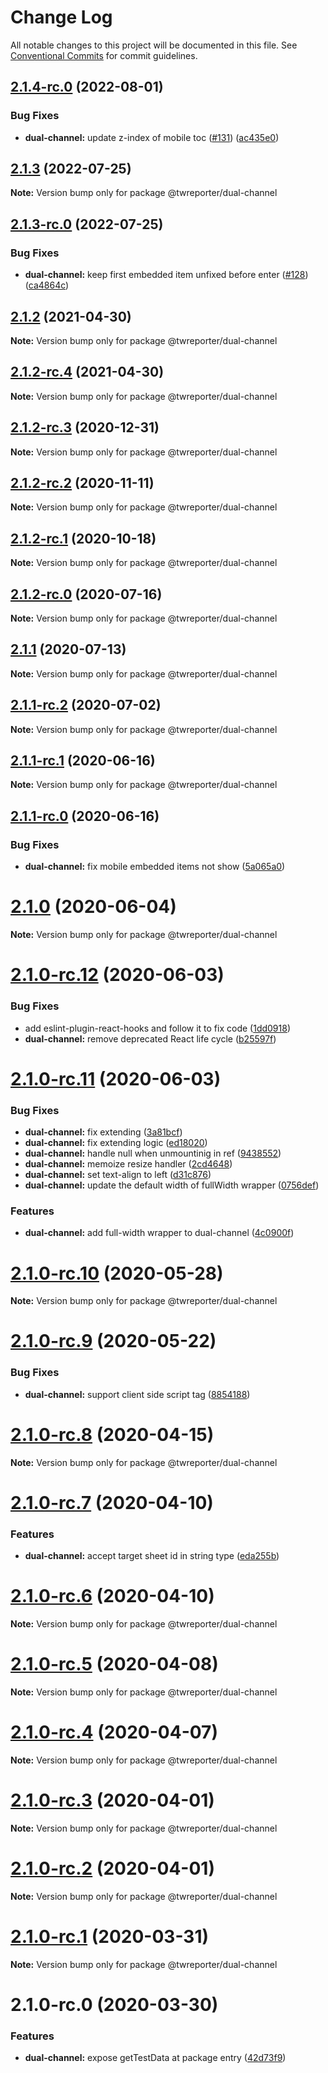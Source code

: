 # Change Log

All notable changes to this project will be documented in this file.
See [Conventional Commits](https://conventionalcommits.org) for commit guidelines.

## [2.1.4-rc.0](https://github.com/twreporter/orangutan-monorepo/compare/@twreporter/dual-channel@2.1.3...@twreporter/dual-channel@2.1.4-rc.0) (2022-08-01)


### Bug Fixes

* **dual-channel:** update z-index of mobile toc ([#131](https://github.com/twreporter/orangutan-monorepo/issues/131)) ([ac435e0](https://github.com/twreporter/orangutan-monorepo/commit/ac435e025630b386fa8578799ea5255169bfb749))





## [2.1.3](https://github.com/twreporter/orangutan-monorepo/compare/@twreporter/dual-channel@2.1.3-rc.0...@twreporter/dual-channel@2.1.3) (2022-07-25)

**Note:** Version bump only for package @twreporter/dual-channel





## [2.1.3-rc.0](https://github.com/twreporter/orangutan-monorepo/compare/@twreporter/dual-channel@2.1.2...@twreporter/dual-channel@2.1.3-rc.0) (2022-07-25)


### Bug Fixes

* **dual-channel:** keep first embedded item unfixed before enter ([#128](https://github.com/twreporter/orangutan-monorepo/issues/128)) ([ca4864c](https://github.com/twreporter/orangutan-monorepo/commit/ca4864cf7eed1fe3a598cf323c89cea97ced8e23))





## [2.1.2](https://github.com/twreporter/orangutan-monorepo/compare/@twreporter/dual-channel@2.1.2-rc.4...@twreporter/dual-channel@2.1.2) (2021-04-30)

**Note:** Version bump only for package @twreporter/dual-channel





## [2.1.2-rc.4](https://github.com/twreporter/orangutan-monorepo/compare/@twreporter/dual-channel@2.1.1...@twreporter/dual-channel@2.1.2-rc.4) (2021-04-30)

**Note:** Version bump only for package @twreporter/dual-channel





## [2.1.2-rc.3](https://github.com/twreporter/orangutan-monorepo/compare/@twreporter/dual-channel@2.1.2-rc.2...@twreporter/dual-channel@2.1.2-rc.3) (2020-12-31)

**Note:** Version bump only for package @twreporter/dual-channel





## [2.1.2-rc.2](https://github.com/twreporter/orangutan-monorepo/compare/@twreporter/dual-channel@2.1.2-rc.1...@twreporter/dual-channel@2.1.2-rc.2) (2020-11-11)

**Note:** Version bump only for package @twreporter/dual-channel





## [2.1.2-rc.1](https://github.com/twreporter/orangutan-monorepo/compare/@twreporter/dual-channel@2.1.2-rc.0...@twreporter/dual-channel@2.1.2-rc.1) (2020-10-18)

**Note:** Version bump only for package @twreporter/dual-channel





## [2.1.2-rc.0](https://github.com/twreporter/orangutan-monorepo/compare/@twreporter/dual-channel@2.1.1-rc.2...@twreporter/dual-channel@2.1.2-rc.0) (2020-07-16)

**Note:** Version bump only for package @twreporter/dual-channel





## [2.1.1](https://github.com/twreporter/orangutan-monorepo/compare/@twreporter/dual-channel@2.1.1-rc.2...@twreporter/dual-channel@2.1.1) (2020-07-13)

**Note:** Version bump only for package @twreporter/dual-channel





## [2.1.1-rc.2](https://github.com/twreporter/orangutan-monorepo/compare/@twreporter/dual-channel@2.1.1-rc.1...@twreporter/dual-channel@2.1.1-rc.2) (2020-07-02)

**Note:** Version bump only for package @twreporter/dual-channel





## [2.1.1-rc.1](https://github.com/twreporter/orangutan-monorepo/compare/@twreporter/dual-channel@2.1.1-rc.0...@twreporter/dual-channel@2.1.1-rc.1) (2020-06-16)

**Note:** Version bump only for package @twreporter/dual-channel





## [2.1.1-rc.0](https://github.com/twreporter/orangutan-monorepo/compare/@twreporter/dual-channel@2.1.0...@twreporter/dual-channel@2.1.1-rc.0) (2020-06-16)


### Bug Fixes

* **dual-channel:** fix mobile embedded items not show ([5a065a0](https://github.com/twreporter/orangutan-monorepo/commit/5a065a0a1f8e280540d554ffc26040434562791d))





# [2.1.0](https://github.com/twreporter/orangutan-monorepo/compare/@twreporter/dual-channel@2.1.0-rc.12...@twreporter/dual-channel@2.1.0) (2020-06-04)

**Note:** Version bump only for package @twreporter/dual-channel





# [2.1.0-rc.12](https://github.com/twreporter/orangutan-monorepo/compare/@twreporter/dual-channel@2.1.0-rc.11...@twreporter/dual-channel@2.1.0-rc.12) (2020-06-03)


### Bug Fixes

* add eslint-plugin-react-hooks and follow it to fix code ([1dd0918](https://github.com/twreporter/orangutan-monorepo/commit/1dd0918b471a487bf5eeaddbcece386585d7b4a4))
* **dual-channel:** remove deprecated React life cycle ([b25597f](https://github.com/twreporter/orangutan-monorepo/commit/b25597fdba198afceea6c7a2870e14ddd6e06036))





# [2.1.0-rc.11](https://github.com/twreporter/orangutan-monorepo/compare/@twreporter/dual-channel@2.1.0-rc.10...@twreporter/dual-channel@2.1.0-rc.11) (2020-06-03)


### Bug Fixes

* **dual-channel:** fix extending ([3a81bcf](https://github.com/twreporter/orangutan-monorepo/commit/3a81bcf164cd03f6e1af7d35a97df8afb2ab9edc))
* **dual-channel:** fix extending logic ([ed18020](https://github.com/twreporter/orangutan-monorepo/commit/ed18020cddddefc9a464fde8761fac5f2d220a35))
* **dual-channel:** handle null when unmountinig in ref ([9438552](https://github.com/twreporter/orangutan-monorepo/commit/943855276f5842a165fe1ca43e5ffaa17dfec3ba))
* **dual-channel:** memoize resize handler ([2cd4648](https://github.com/twreporter/orangutan-monorepo/commit/2cd46481d89c980d85afc04e4a47f9e01003c9d0))
* **dual-channel:** set text-align to left ([d31c876](https://github.com/twreporter/orangutan-monorepo/commit/d31c876d811c5fa27add36b4c51a4a1a301fffe4))
* **dual-channel:** update the default width of fullWidth wrapper ([0756def](https://github.com/twreporter/orangutan-monorepo/commit/0756deffd9cfe38a1b0032949a467ae028a23607))


### Features

* **dual-channel:** add full-width wrapper to dual-channel ([4c0900f](https://github.com/twreporter/orangutan-monorepo/commit/4c0900f8148974f4daaad2e6d7cb3f0f59c9c6bc))





# [2.1.0-rc.10](https://github.com/twreporter/orangutan-monorepo/compare/@twreporter/dual-channel@2.1.0-rc.9...@twreporter/dual-channel@2.1.0-rc.10) (2020-05-28)

**Note:** Version bump only for package @twreporter/dual-channel





# [2.1.0-rc.9](https://github.com/twreporter/orangutan-monorepo/compare/@twreporter/dual-channel@2.1.0-rc.8...@twreporter/dual-channel@2.1.0-rc.9) (2020-05-22)


### Bug Fixes

* **dual-channel:** support client side script tag ([8854188](https://github.com/twreporter/orangutan-monorepo/commit/8854188fc9ab9ebd94510a8b8a9385c3c1d85714))





# [2.1.0-rc.8](https://github.com/twreporter/orangutan-monorepo/compare/@twreporter/dual-channel@2.1.0-rc.7...@twreporter/dual-channel@2.1.0-rc.8) (2020-04-15)

**Note:** Version bump only for package @twreporter/dual-channel





# [2.1.0-rc.7](https://github.com/twreporter/orangutan-monorepo/compare/@twreporter/dual-channel@2.1.0-rc.6...@twreporter/dual-channel@2.1.0-rc.7) (2020-04-10)


### Features

* **dual-channel:** accept target sheet id in string type ([eda255b](https://github.com/twreporter/orangutan-monorepo/commit/eda255b6f29fa97a0741a07298712f18b9e5ed98))





# [2.1.0-rc.6](https://github.com/twreporter/orangutan-monorepo/compare/@twreporter/dual-channel@2.1.0-rc.5...@twreporter/dual-channel@2.1.0-rc.6) (2020-04-10)

**Note:** Version bump only for package @twreporter/dual-channel





# [2.1.0-rc.5](https://github.com/twreporter/orangutan-monorepo/compare/@twreporter/dual-channel@2.1.0-rc.4...@twreporter/dual-channel@2.1.0-rc.5) (2020-04-08)

**Note:** Version bump only for package @twreporter/dual-channel





# [2.1.0-rc.4](https://github.com/twreporter/orangutan-monorepo/compare/@twreporter/dual-channel@2.1.0-rc.3...@twreporter/dual-channel@2.1.0-rc.4) (2020-04-07)

**Note:** Version bump only for package @twreporter/dual-channel





# [2.1.0-rc.3](https://github.com/twreporter/orangutan-monorepo/compare/@twreporter/dual-channel@2.1.0-rc.2...@twreporter/dual-channel@2.1.0-rc.3) (2020-04-01)

**Note:** Version bump only for package @twreporter/dual-channel





# [2.1.0-rc.2](https://github.com/twreporter/orangutan-monorepo/compare/@twreporter/dual-channel@2.1.0-rc.1...@twreporter/dual-channel@2.1.0-rc.2) (2020-04-01)

**Note:** Version bump only for package @twreporter/dual-channel





# [2.1.0-rc.1](https://github.com/twreporter/orangutan-monorepo/compare/@twreporter/dual-channel@2.1.0-rc.0...@twreporter/dual-channel@2.1.0-rc.1) (2020-03-31)

**Note:** Version bump only for package @twreporter/dual-channel





# 2.1.0-rc.0 (2020-03-30)


### Features

* **dual-channel:** expose getTestData at package entry ([42d73f9](https://github.com/twreporter/orangutan-monorepo/commit/42d73f90f9b02f9c628e82350d331ed9e2a451e4))
